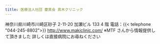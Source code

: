 ```yaml
---
title: 医療法人社団 慶真会 真木クリニック
---
```

神奈川県川崎市川崎区砂子 2-11-20 加瀬ビル 133 4 階
電話：{{< telephone "044-245-8802">}}
<http://www.makiclinic.com/>
※MTF さんから情報提供して頂きました
詳しくは直接病院にお尋ねください
